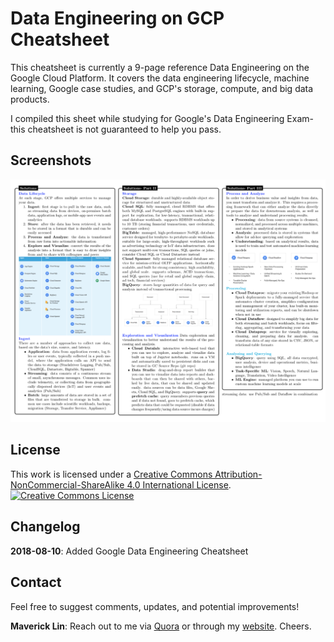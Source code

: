 # Data Engineering on GCP Cheatsheet

This cheatsheet is currently a 9-page reference Data Engineering on the Google Cloud Platform. It covers the data engineering lifecycle, machine learning, Google case studies, and GCP's storage, compute, and big data products.

I compiled this sheet while studying for Google's Data Engineering Exam- this cheatsheet is not guaranteed to help you pass.

## Screenshots
![](Screenshots/screenshot1.png?raw=true)

## License
This work is licensed under a <a rel="license" href="http://creativecommons.org/licenses/by-nc-sa/4.0/">Creative Commons Attribution-NonCommercial-ShareAlike 4.0 International License</a>.
<a rel="license" href="http://creativecommons.org/licenses/by-nc-sa/4.0/"><img alt="Creative Commons License" style="border-width:0" src="https://i.creativecommons.org/l/by-nc-sa/4.0/88x31.png" /></a><br/>

## Changelog
**2018-08-10**: Added Google Data Engineering Cheatsheet

## Contact
Feel free to suggest comments, updates, and potential improvements!

**Maverick Lin**: Reach out to me via [Quora](https://www.quora.com/profile/Maverick-Lin) or through my [website](http://mavericklin.com/). Cheers.
